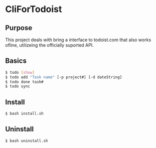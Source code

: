 # CliForTodoist
## Purpose
This project deals with bring a interface to todoist.com that also works ofline, utilizeing the officially suported API.
## Basics
```bash
$ todo [show]
$ todo add "Task name" [-p project#] [-d dateString]
$ todo done task#
$ todo sync
```

## Install
```bash
$ bash install.sh
```

## Uninstall
```bash
$ bash uninstall.sh
```
